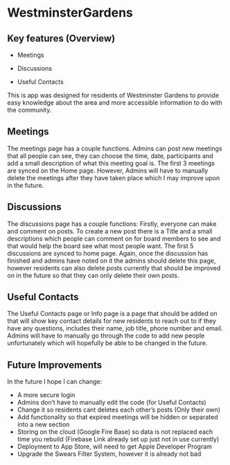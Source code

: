 # WestminsterGardens
## Key features (Overview)
-	Meetings

-	Discussions
  
-	Useful Contacts
  
This is app was designed for residents of Westminster Gardens to provide easy knowledge about the area and more accessible information to do with the community. 
## Meetings
The meetings page has a couple functions. Admins can post new meetings that all people can see, they can choose the time, date, participants and add a small description of what this meeting goal is. The first 3 meetings are synced on the Home page. However, Admins will have to manually delete the meetings after they have taken place which I may improve upon in the future.
## Discussions
The discussions page has a couple functions: Firstly, everyone can make and comment on posts. To create a new post there is a Title and a small descriptions which people can comment on for board members to see and that would help the board see what most people want. The first 5 discussions are synced to home page. Again, once the discussion has finished and admins have noted on it the admins should delete this page, however residents can also delete posts currently that should be improved on in the future so that they can only delete their own posts.

## Useful Contacts
The Useful Contacts page or Info page is a page that should be added on that will show key contact details for new residents to reach out to if they have any questions, includes their name, job title, phone number and email. Admins will have to manually go through the code to add new people unfortunately which will hopefully be able to be changed in the future.

## Future Improvements
In the future I hope I can change:
- A more secure login
- Admins don’t have to manually edit the code (for Useful Contacts)
- Change it so residents cant deletes each other’s posts (Only their own)
- Add functionality so that expired meetings will be hidden or separated into a new section
- Storing on the cloud (Google Fire Base) so data is not replaced each time you rebuild (Firebase Link already set up just not in use currently)
- Deployment to App Store, will need to get Apple Developer Program
- Upgrade the Swears Filter System, however it is already not bad


